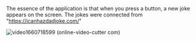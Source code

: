 The essence of the application is that when you press a button, a new joke appears on the screen.
The jokes were connected from "https://icanhazdadjoke.com/"

![video1660718599 (online-video-cutter com)](https://github.com/Pineapplesz/Laugh-challenge/assets/79477576/7202dc10-c9ce-4514-9f45-89e3c9077f20)
